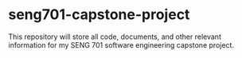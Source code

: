 # seng701-capstone-project

This repository will store all code, documents, and other relevant information for my SENG 701 software engineering capstone project.
